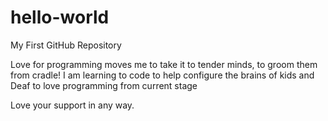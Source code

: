 # hello-world
My First GitHub Repository

Love for programming moves me to take it to tender minds, to groom them from cradle!
I am learning to code to help configure the brains of kids and Deaf to love programming from current stage

Love your support in any way.
